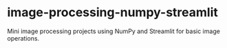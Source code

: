 # image-processing-numpy-streamlit
Mini image processing projects using NumPy and Streamlit for basic image operations.
